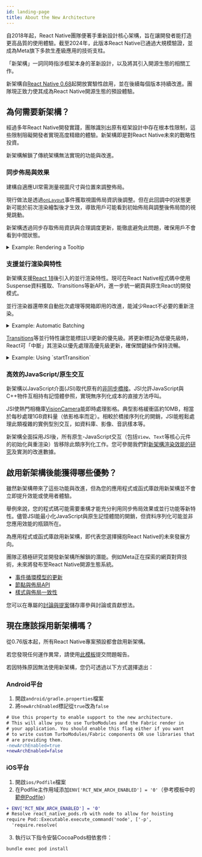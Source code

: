 ```yaml
---
id: landing-page
title: About the New Architecture
---
```


自2018年起，React Native團隊便著手重新設計核心架構，旨在讓開發者能打造更高品質的使用體驗。截至2024年，此版本React Native已通過大規模驗證，並成為Meta旗下多款生產級應用的技術支柱。

「新架構」一詞同時指涉框架本身的革新設計，以及將其引入開源生態的相關工作。

新架構自[React Native 0.68](/blog/2022/03/30/version-068#opting-in-to-the-new-architecture)起開放實驗性啟用，並在後續每個版本持續改進。團隊現正致力使其成為React Native開源生態的預設體驗。

## 為何需要新架構？

經過多年React Native開發實踐，團隊識別出原有框架設計中存在根本性限制，這些限制阻礙開發者實現高度精緻的體驗。新架構即是對React Native未來的戰略性投資。

新架構解鎖了傳統架構無法實現的功能與改進。

### 同步佈局與效果

建構自適應UI常需測量視圖尺寸與位置來調整佈局。

現行做法是透過[`onLayout`](/docs/view#onlayout)事件獲取視圖佈局資訊後調整。但在此回調中的狀態更新可能於前次渲染繪製後才生效，導致用戶可能看到初始佈局與調整後佈局間的視覺跳動。

新架構透過同步存取佈局資訊與合理調度更新，能徹底避免此問題，確保用戶不會看到中間狀態。

<details>
<summary>Example: Rendering a Tooltip</summary>

Measuring and placing a tooltip above a view allows us to showcase what synchronous rendering unlocks. The tooltip needs to know the position of its target view to determine where it should render.

In the current architecture, we use `onLayout` to get the measurements of the view and then update the positioning of the tooltip based on where the view is.

```jsx
function ViewWithTooltip() {
  // ...

  // We get the layout information and pass to ToolTip to position itself
  const onLayout = React.useCallback(event => {
    targetRef.current?.measureInWindow((x, y, width, height) => {
      // This state update is not guaranteed to run in the same commit
      // This results in a visual "jump" as the ToolTip repositions itself
      setTargetRect({x, y, width, height});
    });
  }, []);

  return (
    <>
      <View ref={targetRef} onLayout={onLayout}>
        <Text>Some content that renders a tooltip above</Text>
      </View>
      <Tooltip targetRect={targetRect} />
    </>
  );
}
```

With the New Architecture, we can use [`useLayoutEffect`](https://react.dev/reference/react/useLayoutEffect) to synchronously measure and apply layout updates in a single commit, avoiding the visual "jump".

```jsx
function ViewWithTooltip() {
  // ...

  useLayoutEffect(() => {
    // The measurement and state update for `targetRect` happens in a single commit
    // allowing ToolTip to position itself without intermediate paints
    targetRef.current?.measureInWindow((x, y, width, height) => {
      setTargetRect({x, y, width, height});
    });
  }, [setTargetRect]);

  return (
    <>
      <View ref={targetRef}>
        <Text>Some content that renders a tooltip above</Text>
      </View>
      <Tooltip targetRect={targetRect} />
    </>
  );
}
```

<div className="TwoColumns TwoFigures">
 <figure>
  <img src="/img/new-architecture/async-on-layout.gif" alt="A view that is moving to the corners of the viewport and center with a tooltip rendered either above or below it. The tooltip is rendered after a short delay after the view moves" />
  <figcaption>Asynchronous measurement and render of the ToolTip. [See code](https://gist.github.com/lunaleaps/eabd653d9864082ac1d3772dac217ab9).</figcaption>
</figure>
<figure>
  <img src="/img/new-architecture/sync-use-layout-effect.gif" alt="A view that is moving to the corners of the viewport and center with a tooltip rendered either above or below it. The view and tooltip move in unison." />
  <figcaption>Synchronous measurement and render of the ToolTip. [See code](https://gist.github.com/lunaleaps/148756563999c83220887757f2e549a3).</figcaption>
</figure>
</div>

</details>

### 支援並行渲染與特性

新架構支援[React 18](https://react.dev/blog/2022/03/29/react-v18)後引入的並行渲染特性。現可在React Native程式碼中使用Suspense資料獲取、Transitions等新API，進一步統一網頁與原生React的開發模式。

並行渲染器還帶來自動批次處理等開箱即用的改進，能減少React不必要的重新渲染。

<details>
<summary>Example: Automatic Batching</summary>

With the New Architecture, you'll get automatic batching with the React 18 renderer.

In this example, a slider specifies how many tiles to render. Dragging the slider from 0 to 1000 will fire off a quick succession of state updates and re-renders.

In comparing the renderers for the [same code](https://gist.github.com/lunaleaps/79bb6f263404b12ba57db78e5f6f28b2), you can visually notice the renderer provides a smoother UI, with less intermediate UI updates. State updates from native event handlers, like this native Slider component, are now batched.

<div className="TwoColumns TwoFigures">
 <figure>
  <img src="/img/new-architecture/legacy-renderer.gif" alt="A video demonstrating an app rendering many views according to a slider input. The slider value is adjusted from 0 to 1000 and the UI slowly catches up to rendering 1000 views." />
  <figcaption>Rendering frequent state updates with legacy renderer.</figcaption>
</figure>
<figure>
  <img src="/img/new-architecture/react18-renderer.gif" alt="A video demonstrating an app rendering many views according to a slider input. The slider value is adjusted from 0 to 1000 and the UI resolves to 1000 views faster than the previous example, without as many intermediate states." />
  <figcaption>Rendering frequent state updates with React 18 renderer.</figcaption>
</figure>
</div>
</details>

[Transitions](https://react.dev/reference/react/useTransition)等並行特性讓您能標註UI更新的優先級。將更新標記為低優先級時，React可「中斷」其渲染以優先處理高優先級更新，確保關鍵操作保持流暢。

<details>
<summary>Example: Using `startTransition`</summary>

We can build on the previous example to showcase how transitions can interrupt in-progress rendering to handle a newer state update.

We wrap the tile number state update with `startTransition` to indicate that rendering the tiles can be interrupted. `startTransition` also provides a `isPending` flag to tell us when the transition is complete.

```jsx
function TileSlider({value, onValueChange}) {
  const [isPending, startTransition] = useTransition();

  return (
    <>
      <View>
        <Text>
          Render {value} Tiles
        </Text>
        <ActivityIndicator animating={isPending} />
      </View>
      <Slider
        value={1}
        minimumValue={1}
        maximumValue={1000}
        step={1}
        onValueChange={newValue => {
          startTransition(() => {
            onValueChange(newValue);
          });
        }}
      />
    </>
  );
}

function ManyTiles() {
  const [value, setValue] = useState(1);
  const tiles = generateTileViews(value);
  return (
      <TileSlider onValueChange={setValue} value={value} />
      <View>
        {tiles}
      </View>
  )
}
```

You'll notice that with the frequent updates in a transition, React renders fewer intermediate states because it bails out of rendering the state as soon as it becomes stale. In comparison, without transitions, more intermediate states are rendered. Both examples still use automatic batching. Still, transitions give even more power to developers to batch in-progress renders.

<div className="TwoColumns TwoFigures">
<figure>
  <img src="/img/new-architecture/with-transitions.gif" alt="A video demonstrating an app rendering many views (tiles) according to a slider input. The views are rendered in batches as the slider is quickly adjusted from 0 to 1000. There are less batch renders in comparison to the next video." />
  <figcaption>Rendering tiles with transitions to interrupt in-progress renders of stale state. [See code](https://gist.github.com/lunaleaps/eac391bf3fe4c85953cefeb74031bab0/revisions).</figcaption>
</figure>
<figure>
  <img src="/img/new-architecture/without-transitions.gif" alt="A video demonstrating an app rendering many views (tiles) according to a slider input. The views are rendered in batches as the slider is quickly adjusted from 0 to 1000." />
  <figcaption>Rendering tiles without marking it as a transition. [See code](https://gist.github.com/lunaleaps/eac391bf3fe4c85953cefeb74031bab0/revisions).</figcaption>
</figure>
</div>
</details>

### 高效的JavaScript/原生交互

新架構以JavaScript介面(JSI)取代原有的[非同步橋接](https://reactnative.dev/blog/2018/06/14/state-of-react-native-2018#architecture)。JSI允許JavaScript與C++物件互相持有記憶體參照，實現無序列化成本的直接方法呼叫。

JSI使熱門相機庫[VisionCamera](https://github.com/mrousavy/react-native-vision-camera)能即時處理影格。典型影格緩衝區約10MB，相當於每秒處理1GB資料量（依影格率而定）。相較於橋接序列化的開銷，JSI能輕鬆處理此類複雜的實例型別交互，如資料庫、影像、音訊樣本等。

新架構全面採用JSI後，所有原生-JavaScript交互（包括`View`、`Text`等核心元件的初始化與重渲染）皆移除此類序列化工作。您可參閱我們對[新架構渲染效能的研究](https://github.com/reactwg/react-native-new-architecture/discussions/123)及實測的改進數據。

## 啟用新架構後能獲得哪些優勢？

雖然新架構帶來了這些功能與改進，但為您的應用程式或函式庫啟用新架構並不會立即提升效能或使用者體驗。

舉例來說，您的程式碼可能需要重構才能充分利用同步佈局效果或並行功能等新特性。儘管JSI能最小化JavaScript與原生記憶體間的開銷，但資料序列化可能並非您應用效能的瓶頸所在。

為應用程式或函式庫啟用新架構，即代表您選擇擁抱React Native的未來發展方向。

團隊正積極研究並開發新架構所解鎖的潛能。例如Meta正在探索的網頁對齊技術，未來將發布至React Native開源生態系統。

- [事件循環模型的更新](https://github.com/react-native-community/discussions-and-proposals/blob/main/proposals/0744-well-defined-event-loop.md)
- [節點與佈局API](https://github.com/react-native-community/discussions-and-proposals/blob/main/proposals/0607-dom-traversal-and-layout-apis.md)
- [樣式與佈局一致性](https://github.com/facebook/yoga/releases/tag/v2.0.0)

您可以在專屬的[討論與提案](https://github.com/react-native-community/discussions-and-proposals/discussions/651)儲存庫參與討論或貢獻想法。

## 現在應該採用新架構嗎？

從0.76版本起，所有React Native專案預設都會啟用新架構。

若您發現任何運作異常，請使用[此模板](https://github.com/facebook/react-native/issues/new?assignees=&labels=Needs%3A+Triage+%3Amag%3A%2CType%3A+New+Architecture&projects=&template=new_architecture_bug_report.yml)提交問題報告。

若因特殊原因無法使用新架構，您仍可透過以下方式選擇退出：

### Android平台

1. 開啟`android/gradle.properties`檔案
2. 將`newArchEnabled`標記從`true`改為`false`

```diff title="gradle.properties"
# Use this property to enable support to the new architecture.
# This will allow you to use TurboModules and the Fabric render in
# your application. You should enable this flag either if you want
# to write custom TurboModules/Fabric components OR use libraries that
# are providing them.
-newArchEnabled=true
+newArchEnabled=false
```

### iOS平台

1. 開啟`ios/Podfile`檔案
2. 在Podfile主作用域添加`ENV['RCT_NEW_ARCH_ENABLED'] = '0'`（參考模板中的[範例Podfile](https://github.com/react-native-community/template/blob/0.76-stable/template/ios/Podfile)）

```diff
+ ENV['RCT_NEW_ARCH_ENABLED'] = '0'
# Resolve react_native_pods.rb with node to allow for hoisting
require Pod::Executable.execute_command('node', ['-p',
  'require.resolve(
```

3. 執行以下指令安裝CocoaPods相依套件：

```shell
bundle exec pod install
```